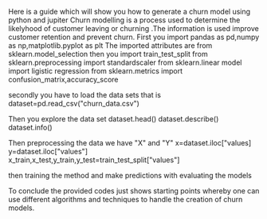Here is a guide which will show you how to generate a churn model using python and jupiter 
Churn modelling is a process used to determine the likelyhood of customer leaving or churning .The information is used improve customer retention and prevent churn.
First you import pandas as pd,numpy as np,matplotlib.pyplot as plt
The imported attributes are from sklearn.model_selection then you import train_test_split
from sklearn.preprocessing import standardscaler
from sklearn.linear model import ligistic regression
from sklearn.metrics import confusion_matrix,accuracy_score

secondly you have to load the data sets
that is dataset=pd.read_csv("churn_data.csv")

Then you explore the data set
   dataset.head()
   dataset.describe()
   dataset.info()
   
   Then preprocessing the data 
   we have "X" and "Y"
   x=dataset.iloc["values]
   y=dataset.iloc["values"]
   x_train,x_test,y_train,y_test=train_test_split["values"]
  
  then training the method and make predictions with evaluating the models
  
  To conclude the provided codes just shows starting points whereby one can use different algorithms and techniques to handle the creation of churn models.
